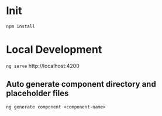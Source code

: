 # Init

`npm install`

# Local Development

`ng serve`
http://localhost:4200

## Auto generate component directory and placeholder files

`ng generate component <component-name>`
